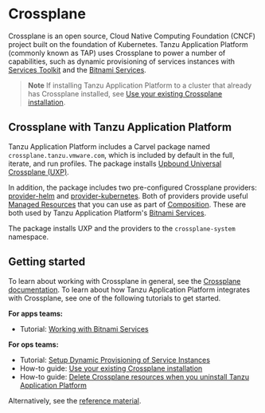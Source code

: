 # Crossplane

Crossplane is an open source, Cloud Native Computing Foundation (CNCF) project built on the
foundation of Kubernetes.
Tanzu Application Platform (commonly known as TAP) uses Crossplane to power a number of capabilities,
such as dynamic provisioning of services instances with [Services Toolkit](../services-toolkit/about.hbs.md)
and the [Bitnami Services](../bitnami-services/about.hbs.md).

> **Note** If installing Tanzu Application Platform to a cluster that already has Crossplane
> installed, see [Use your existing Crossplane installation](how-to-guides/use-existing-crossplane.hbs.md).

## <a id="crossplane"></a> Crossplane with Tanzu Application Platform

Tanzu Application Platform includes a Carvel package named `crossplane.tanzu.vmware.com`, which is
included by default in the full, iterate, and run profiles.
The package installs [Upbound Universal Crossplane (UXP)](https://github.com/upbound/universal-crossplane).

In addition, the package includes two pre-configured Crossplane providers:
[provider-helm](https://github.com/crossplane-contrib/provider-helm) and [provider-kubernetes](https://github.com/crossplane-contrib/provider-kubernetes).
Both of providers provide useful [Managed Resources](https://docs.crossplane.io/latest/concepts/managed-resources/)
that you can use as part of [Composition](https://docs.crossplane.io/latest/concepts/composition/#compositions).
These are both used by Tanzu Application Platform's [Bitnami Services](../bitnami-services/about.hbs.md).

The package installs UXP and the providers to the `crossplane-system` namespace.

## <a id="getting-started"></a> Getting started

To learn about working with Crossplane in general, see the [Crossplane documentation](https://docs.crossplane.io/).
To learn about how Tanzu Application Platform integrates with Crossplane,
see one of the following tutorials to get started.

**For apps teams:**

- Tutorial: [Working with Bitnami Services](../bitnami-services/tutorials/working-with-bitnami-services.hbs.md)

**For ops teams:**

- Tutorial: [Setup Dynamic Provisioning of Service Instances](../services-toolkit/tutorials/setup-dynamic-provisioning.hbs.md)
- How-to guide: [Use your existing Crossplane installation](how-to-guides/use-existing-crossplane.hbs.md)
- How-to guide: [Delete Crossplane resources when you uninstall Tanzu Application Platform](how-to-guides/delete-resources.hbs.md)

Alternatively, see the [reference material](reference/index.hbs.md).
